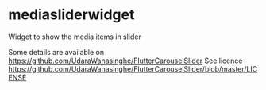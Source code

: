 # mediasliderwidget

Widget to show the media items in slider

Some details are available on https://github.com/UdaraWanasinghe/FlutterCarouselSlider
See licence https://github.com/UdaraWanasinghe/FlutterCarouselSlider/blob/master/LICENSE

